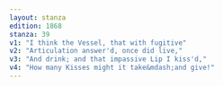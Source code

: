 ```yaml
---
layout: stanza
edition: 1868
stanza: 39
v1: "I think the Vessel, that with fugitive"
v2: "Articulation answer'd, once did live,"
v3: "And drink; and that impassive Lip I kiss'd,"
v4: "How many Kisses might it take&mdash;and give!"
---
```

